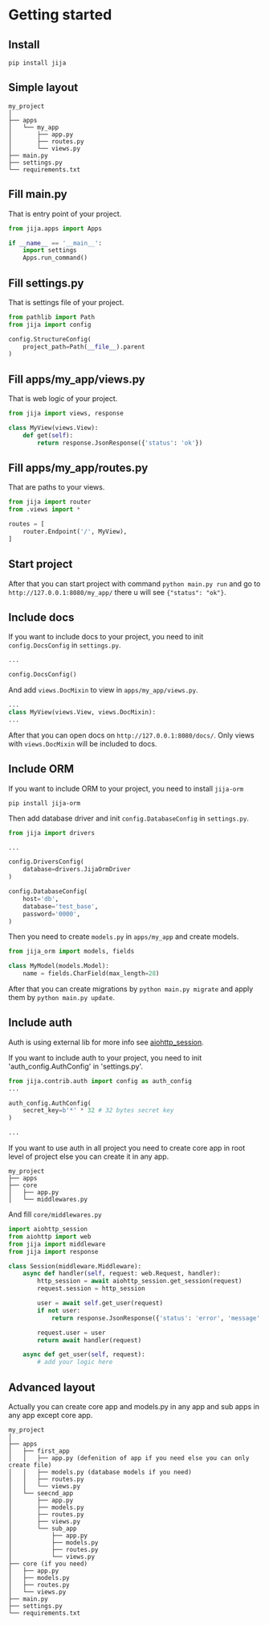 # Getting started

## Install
    pip install jija

## Simple layout
    my_project
    │
    ├── apps
    │   └── my_app
    │       ├── app.py
    │       ├── routes.py
    │       └── views.py
    ├── main.py
    ├── settings.py
    └── requirements.txt

## Fill main.py
That is entry point of your project.
```python
from jija.apps import Apps

if __name__ == '__main__':
    import settings
    Apps.run_command()
```

## Fill settings.py
That is settings file of your project.
    
```python
from pathlib import Path
from jija import config

config.StructureConfig(
    project_path=Path(__file__).parent
)
```

## Fill apps/my_app/views.py
That is web logic of your project.
    
```python
from jija import views, response

class MyView(views.View):
    def get(self):
        return response.JsonResponse({'status': 'ok'})
```

## Fill apps/my_app/routes.py
That are paths to your views.
    
```python
from jija import router
from .views import *

routes = [
    router.Endpoint('/', MyView),
]
```

## Start project
After that you can start project with command ``python main.py run`` 
and go to ``http://127.0.0.1:8080/my_app/`` there u will see ``{"status": "ok"}``.

## Include docs
If you want to include docs to your project, you need to init ``config.DocsConfig`` in ``settings.py``.

```python
...

config.DocsConfig()
```

And add ``views.DocMixin`` to view in ``apps/my_app/views.py``.

```python
...
class MyView(views.View, views.DocMixin):
... 
```

After that you can open docs on ``http://127.0.0.1:8080/docs/``.
Only views with ``views.DocMixin`` will be included to docs.

## Include ORM
If you want to include ORM to your project, you need to install ``jija-orm``
```
pip install jija-orm
```

Then add database driver and init ``config.DatabaseConfig`` in ``settings.py``.

```python
from jija import drivers

...

config.DriversConfig(
    database=drivers.JijaOrmDriver
)

config.DatabaseConfig(
    host='db',
    database='test_base',
    password='0000',
)
```

Then you need to create ``models.py`` in ``apps/my_app`` and create models.

```python
from jija_orm import models, fields

class MyModel(models.Model):
    name = fields.CharField(max_length=28)
```

After that you can create migrations by ``python main.py migrate`` and apply them by ``python main.py update``. 


## Include auth
Auth is using external lib for more info see [aiohttp_session](https://aiohttp-session.readthedocs.io/en/stable/).

If you want to include auth to your project, you need to init 'auth_config.AuthConfig' in 'settings.py'.

```python
from jija.contrib.auth import config as auth_config
...

auth_config.AuthConfig(
    secret_key=b'*' * 32 # 32 bytes secret key
)

...
```

If you want to use auth in all project you need to create core app in root level of project 
else you can create it in any app.

    my_project
    ├── apps
    ├── core
    │   ├── app.py
    │   └── middlewares.py

And fill ``core/middlewares.py``

```python
import aiohttp_session
from aiohttp import web
from jija import middleware
from jija import response

class Session(middleware.Middleware):
    async def handler(self, request: web.Request, handler):
        http_session = await aiohttp_session.get_session(request)
        request.session = http_session

        user = await self.get_user(request)
        if not user:
            return response.JsonResponse({'status': 'error', 'message': 'Unauthorized'}, status=401)

        request.user = user
        return await handler(request)

    async def get_user(self, request):
        # add your logic here
```


## Advanced layout
Actually you can create core app and models.py in any app and sub apps in any app except core app.

    my_project
    │
    ├── apps
    │   ├── first_app
    │   │   ├── app.py (defenition of app if you need else you can only create file)
    │   │   ├── models.py (database models if you need)
    │   │   ├── routes.py
    │   │   └── views.py
    │   └── seecnd_app
    │       ├── app.py
    │       ├── models.py
    │       ├── routes.py
    │       ├── views.py
    │       └── sub_app  
    │           ├── app.py
    │           ├── models.py
    │           ├── routes.py
    │           └── views.py
    ├── core (if you need)
    │   ├── app.py
    │   ├── models.py
    │   ├── routes.py
    │   └── views.py
    ├── main.py
    ├── settings.py
    └── requirements.txt
